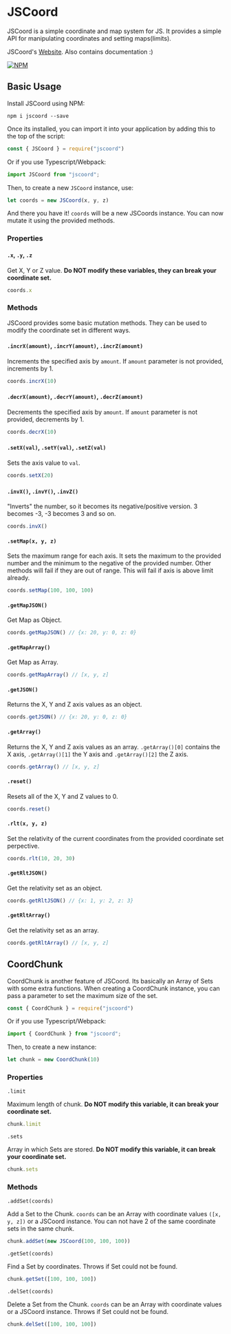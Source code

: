 # JSCoord  

JSCoord is a simple coordinate and map system for JS. It provides a simple API for manipulating coordinates and setting maps(limits).  

JSCoord's [Website](https://coord.js.org). Also contains documentation :) 

[![NPM](https://nodei.co/npm/jscoord.png?downloads=true&downloadRank=true&stars=true)](https://nodei.co/npm/jscoord/) 

## Basic Usage  

Install JSCoord using NPM:

```
npm i jscoord --save
```

Once its installed, you can import it into your application by adding this to the top of the script:

```js
const { JSCoord } = require("jscoord")
```

Or if you use Typescript/Webpack:

```ts
import JSCoord from "jscoord";
```

Then, to create a new `JSCoord` instance, use:

```js
let coords = new JSCoord(x, y, z)
```

And there you have it! `coords` will be a new JSCoords instance. You can now mutate it using the provided methods.

### Properties

#### `.x`, `.y`, `.z`

Get X, Y or Z value. **Do NOT modify these variables, they can break your coordinate set.** 

```js
coords.x
```

### Methods

JSCoord provides some basic mutation methods. They can be used to modify the coordinate set in different ways.

#### `.incrX(amount)`, `.incrY(amount)`, `.incrZ(amount)`

Increments the specified axis by `amount`. If `amount` parameter is not provided, increments by 1.

```js
coords.incrX(10)
```

#### `.decrX(amount)`, `.decrY(amount)`, `.decrZ(amount)`

Decrements the specified axis by `amount`. If `amount` parameter is not provided, decrements by 1.

```js
coords.decrX(10)
```

#### `.setX(val)`, `.setY(val)`, `.setZ(val)`

Sets the axis value to `val`.

```js
coords.setX(20)
```

#### `.invX()`, `.invY()`, `.invZ()`

"Inverts" the number, so it becomes its negative/positive version. 3 becomes -3, -3 becomes 3 and so on.

```js
coords.invX()
```

#### `.setMap(x, y, z)`

Sets the maximum range for each axis. It sets the maximum to the provided number and the minimum to the negative of the provided number. Other methods will fail if they are out of range. This will fail if axis is above limit already.

```js
coords.setMap(100, 100, 100)
```

#### `.getMapJSON()`

Get Map as Object.

```js
coords.getMapJSON() // {x: 20, y: 0, z: 0}
```

#### `.getMapArray()`

Get Map as Array.

```js
coords.getMapArray() // [x, y, z]
```

#### `.getJSON()`

Returns the X, Y and Z axis values as an object.

```js
coords.getJSON() // {x: 20, y: 0, z: 0}
```

#### `.getArray()`

Returns the X, Y and Z axis values as an array. `.getArray()[0]` contains the X axis, `.getArray()[1]` the Y axis and `.getArray()[2]` the Z axis.

```js
coords.getArray() // [x, y, z]
```

#### `.reset()`

Resets all of the X, Y and Z values to 0.

```js
coords.reset()
```

#### `.rlt(x, y, z)`

Set the relativity of the current coordinates from the provided coordinate set perpective.

```js
coords.rlt(10, 20, 30)
```

#### `.getRltJSON()`

Get the relativity set as an object.

```js
coords.getRltJSON() // {x: 1, y: 2, z: 3}
```

#### `.getRltArray()`

Get the relativity set as an array.

```js
coords.getRltArray() // [x, y, z]
```

## CoordChunk

CoordChunk is another feature of JSCoord. Its basically an Array of Sets with some extra functions. When creating a CoordChunk instance, you can pass a parameter to set the maximum size of the set.

```js
const { CoordChunk } = require("jscoord")
```

Or if you use Typescript/Webpack:

```ts
import { CoordChunk } from "jscoord";
```

Then, to create a new instance: 

```js
let chunk = new CoordChunk(10)
```

### Properties

`.limit`

Maximum length of chunk. **Do NOT modify this variable, it can break your coordinate set.**

```js
chunk.limit
```

`.sets`

Array in which Sets are stored. **Do NOT modify this variable, it can break your coordinate set.**

```js
chunk.sets
```

### Methods

`.addSet(coords)`

Add a Set to the Chunk. `coords` can be an Array with coordinate values `([x, y, z])` or a JSCoord instance. You can not have 2 of the same coordinate sets in the same chunk.

```js
chunk.addSet(new JSCoord(100, 100, 100))
```

`.getSet(coords)`

Find a Set by coordinates. Throws if Set could not be found.

```js
chunk.getSet([100, 100, 100])
```

`.delSet(coords)`

Delete a Set from the Chunk. `coords` can be an Array with coordinate values or a JSCoord instance. Throws if Set could not be found.

```js
chunk.delSet([100, 100, 100])
```


